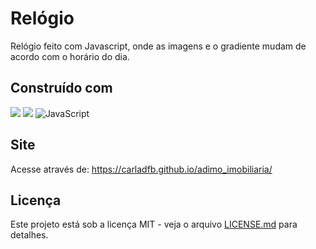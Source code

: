 # Relógio
Relógio feito com Javascript, onde as imagens e o gradiente mudam de acordo com o horário do dia.

## Construído com
<img src="https://img.shields.io/badge/HTML5-E34F26?style=for-the-badge&logo=html5&logoColor=white" /> <img src="https://img.shields.io/badge/CSS3-1572B6?style=for-the-badge&logo=css3&logoColor=white" /> ![JavaScript](https://img.shields.io/badge/javascript-%23323330.svg?style=for-the-badge&logo=javascript&logoColor=%23F7DF1E)

## Site
Acesse através de: https://carladfb.github.io/adimo_imobiliaria/

## Licença
Este projeto está sob a licença MIT - veja o arquivo [LICENSE.md](https://github.com/carladfb/adimo_imobiliaria/blob/main/LICENSE) para detalhes.
